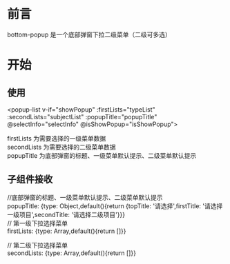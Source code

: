 # 前言
bottom-popup 是一个底部弹窗下拉二级菜单（二级可多选）
# 开始
## 使用
<popup-list v-if="showPopup" :firstLists="typeList" :secondLists="subjectList" :popupTitle="popupTitle" @selectInfo="selectInfo" @isShowPopup="isShowPopup"></popup-list>

firstLists 为需要选择的一级菜单数据                                            
secondLists 为需要选择的二级菜单数据                                                                                              
popupTitle 为底部弹窗的标题、一级菜单默认提示、二级菜单默认提示                                                

## 子组件接收

//底部弹窗的标题、一级菜单默认提示、二级菜单默认提示                                                                                         
popupTitle: {type: Object,default(){return {topTitle: '请选择',firstTitle: '请选择一级项目',secondTitle: '请选择二级项目'}}}                                                                                                                                                                                                                                                                                                                                                        
// 第一级下拉选择菜单                                                                                                                
firstLists: {type: Array,default(){return []}}                                                                                        
                                                                                                      
// 第二级下拉选择菜单                                                                                                
secondLists: {type: Array,default(){return []}}                                                                                                                 

